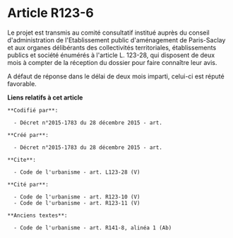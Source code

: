 # Article R123-6

Le projet est transmis au comité consultatif institué auprès du conseil d'administration de l'Etablissement public
d'aménagement de Paris-Saclay et aux organes délibérants des collectivités territoriales, établissements publics et société
énumérés à l'article L. 123-28, qui disposent de deux mois à compter de la réception du dossier pour faire connaître leur
avis. 

A défaut de réponse dans le délai de deux mois imparti, celui-ci est réputé favorable.

**Liens relatifs à cet article**

	**Codifié par**:

	  - Décret n°2015-1783 du 28 décembre 2015 - art.

	**Créé par**:

	  - Décret n°2015-1783 du 28 décembre 2015 - art.

	**Cite**:

	  - Code de l'urbanisme - art. L123-28 (V)

	**Cité par**:

	  - Code de l'urbanisme - art. R123-10 (V)
	  - Code de l'urbanisme - art. R123-11 (V)

	**Anciens textes**:

	  - Code de l'urbanisme - art. R141-8, alinéa 1 (Ab)

